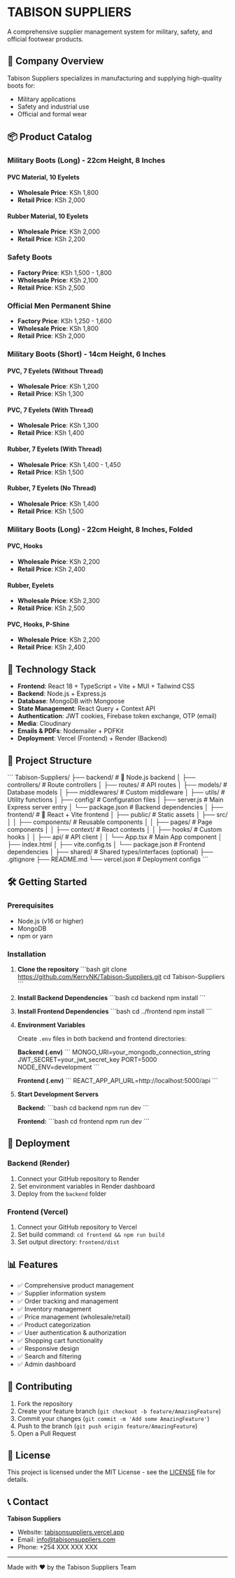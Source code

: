 # TABISON SUPPLIERS

A comprehensive supplier management system for military, safety, and official footwear products.

## 🏢 Company Overview

Tabison Suppliers specializes in manufacturing and supplying high-quality boots for:
- Military applications
- Safety and industrial use
- Official and formal wear

## 📦 Product Catalog

### Military Boots (Long) - 22cm Height, 8 Inches

#### PVC Material, 10 Eyelets
- **Wholesale Price**: KSh 1,800
- **Retail Price**: KSh 2,000

#### Rubber Material, 10 Eyelets
- **Wholesale Price**: KSh 2,000
- **Retail Price**: KSh 2,200

### Safety Boots
- **Factory Price**: KSh 1,500 - 1,800
- **Wholesale Price**: KSh 2,100
- **Retail Price**: KSh 2,500

### Official Men Permanent Shine
- **Factory Price**: KSh 1,250 - 1,600
- **Wholesale Price**: KSh 1,800
- **Retail Price**: KSh 2,000

### Military Boots (Short) - 14cm Height, 6 Inches

#### PVC, 7 Eyelets (Without Thread)
- **Wholesale Price**: KSh 1,200
- **Retail Price**: KSh 1,300

#### PVC, 7 Eyelets (With Thread)
- **Wholesale Price**: KSh 1,300
- **Retail Price**: KSh 1,400

#### Rubber, 7 Eyelets (With Thread)
- **Wholesale Price**: KSh 1,400 - 1,450
- **Retail Price**: KSh 1,500

#### Rubber, 7 Eyelets (No Thread)
- **Wholesale Price**: KSh 1,400
- **Retail Price**: KSh 1,500

### Military Boots (Long) - 22cm Height, 8 Inches, Folded

#### PVC, Hooks
- **Wholesale Price**: KSh 2,200
- **Retail Price**: KSh 2,400

#### Rubber, Eyelets
- **Wholesale Price**: KSh 2,300
- **Retail Price**: KSh 2,500

#### PVC, Hooks, P-Shine
- **Wholesale Price**: KSh 2,200
- **Retail Price**: KSh 2,400

## 🚀 Technology Stack

- **Frontend**: React 18 + TypeScript + Vite + MUI + Tailwind CSS
- **Backend**: Node.js + Express.js
- **Database**: MongoDB with Mongoose
- **State Management**: React Query + Context API
- **Authentication**: JWT cookies, Firebase token exchange, OTP (email)
- **Media**: Cloudinary
- **Emails & PDFs**: Nodemailer + PDFKit
- **Deployment**: Vercel (Frontend) + Render (Backend)

## 📁 Project Structure

\`\`\`
Tabison-Suppliers/
├── backend/                 # 🔧 Node.js backend
│   ├── controllers/         # Route controllers
│   ├── routes/             # API routes
│   ├── models/             # Database models
│   ├── middlewares/        # Custom middleware
│   ├── utils/              # Utility functions
│   ├── config/             # Configuration files
│   ├── server.js           # Main Express server entry
│   └── package.json        # Backend dependencies
│
├── frontend/               # 🎨 React + Vite frontend
│   ├── public/             # Static assets
│   ├── src/
│   │   ├── components/     # Reusable components
│   │   ├── pages/          # Page components
│   │   ├── context/        # React contexts
│   │   ├── hooks/          # Custom hooks
│   │   ├── api/            # API client
│   │   └── App.tsx         # Main App component
│   ├── index.html
│   ├── vite.config.ts
│   └── package.json        # Frontend dependencies
│
├── shared/                 # Shared types/interfaces (optional)
├── .gitignore
├── README.md
└── vercel.json             # Deployment configs
\`\`\`

## 🛠️ Getting Started

### Prerequisites
- Node.js (v16 or higher)
- MongoDB
- npm or yarn

### Installation

1. **Clone the repository**
   \`\`\`bash
   git clone https://github.com/KerryNK/Tabison-Suppliers.git
   cd Tabison-Suppliers
   \`\`\`

2. **Install Backend Dependencies**
   \`\`\`bash
   cd backend
   npm install
   \`\`\`

3. **Install Frontend Dependencies**
   \`\`\`bash
   cd ../frontend
   npm install
   \`\`\`

4. **Environment Variables**
   
   Create `.env` files in both backend and frontend directories:
   
   **Backend (.env)**
   \`\`\`
   MONGO_URI=your_mongodb_connection_string
   JWT_SECRET=your_jwt_secret_key
   PORT=5000
   NODE_ENV=development
   \`\`\`
   
   **Frontend (.env)**
   \`\`\`
   REACT_APP_API_URL=http://localhost:5000/api
   \`\`\`

5. **Start Development Servers**
   
   **Backend:**
   \`\`\`bash
   cd backend
   npm run dev
   \`\`\`
   
   **Frontend:**
   \`\`\`bash
   cd frontend
   npm run dev
   \`\`\`

## 🚀 Deployment

### Backend (Render)
1. Connect your GitHub repository to Render
2. Set environment variables in Render dashboard
3. Deploy from the `backend` folder

### Frontend (Vercel)
1. Connect your GitHub repository to Vercel
2. Set build command: `cd frontend && npm run build`
3. Set output directory: `frontend/dist`

## 📊 Features

- ✅ Comprehensive product management
- ✅ Supplier information system
- ✅ Order tracking and management
- ✅ Inventory management
- ✅ Price management (wholesale/retail)
- ✅ Product categorization
- ✅ User authentication & authorization
- ✅ Shopping cart functionality
- ✅ Responsive design
- ✅ Search and filtering
- ✅ Admin dashboard

## 🤝 Contributing

1. Fork the repository
2. Create your feature branch (`git checkout -b feature/AmazingFeature`)
3. Commit your changes (`git commit -m 'Add some AmazingFeature'`)
4. Push to the branch (`git push origin feature/AmazingFeature`)
5. Open a Pull Request

## 📄 License

This project is licensed under the MIT License - see the [LICENSE](LICENSE) file for details.

## 📞 Contact

**Tabison Suppliers**
- Website: [tabisonsuppliers.vercel.app](https://tabisonsuppliers.vercel.app)
- Email: info@tabisonsuppliers.com
- Phone: +254 XXX XXX XXX

---

Made with ❤️ by the Tabison Suppliers Team
